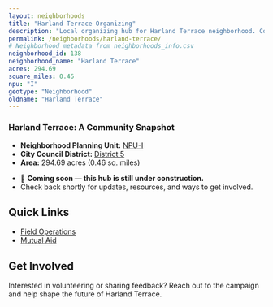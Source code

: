 ```yaml
---
layout: neighborhoods
title: "Harland Terrace Organizing"
description: "Local organizing hub for Harland Terrace neighborhood. Connect with field operations, mutual aid, and community organizing efforts."
permalink: /neighborhoods/harland-terrace/
# Neighborhood metadata from neighborhoods_info.csv
neighborhood_id: 138
neighborhood_name: "Harland Terrace"
acres: 294.69
square_miles: 0.46
npu: "I"
geotype: "Neighborhood"
oldname: "Harland Terrace"
---
```


### **Harland Terrace: A Community Snapshot**

  * **Neighborhood Planning Unit:** [NPU-I](https://www.atlantaga.gov/government/departments/city-planning/neighborhood-planning-units/neighborhood-and-npu-contacts)
  * **City Council District:** [District 5](https://citycouncil.atlantaga.gov/council-members/antonio-lewis)
  * **Area:** 294.69 acres (0.46 sq. miles)

- 🚧 **Coming soon — this hub is still under construction.**
- Check back shortly for updates, resources, and ways to get involved.

## Quick Links

- [Field Operations](./field-ops/)
- [Mutual Aid](./mutual-aid/)

## Get Involved

Interested in volunteering or sharing feedback? Reach out to the campaign and help shape the future of Harland Terrace.
